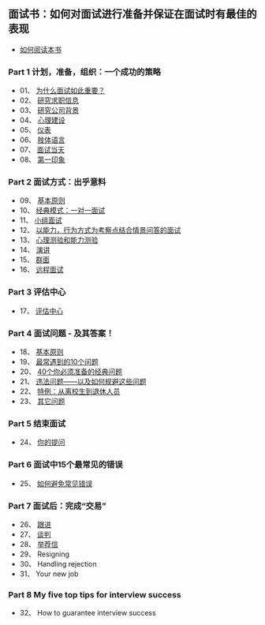 ## 面试书：如何对面试进行准备并保证在面试时有最佳的表现

* [如何阅读本书](https://github.com/pwstrick/daily/blob/master/book/prepare/read.md)

### Part 1 计划，准备，组织：一个成功的策略
* 01、 [为什么面试如此重要？](https://github.com/pwstrick/daily/blob/master/book/prepare/1.md)
* 02、 [研究求职信息](https://github.com/pwstrick/daily/blob/master/book/prepare/2.md)
* 03、 [研究公司背景](https://github.com/pwstrick/daily/blob/master/book/prepare/3.md)
* 04、 [心理建设](https://github.com/pwstrick/daily/blob/master/book/prepare/4.md)
* 05、 [仪表](https://github.com/pwstrick/daily/blob/master/book/prepare/5.md)
* 06、 [肢体语言](https://github.com/pwstrick/daily/blob/master/book/prepare/6.md)
* 07、 [面试当天](https://github.com/pwstrick/daily/blob/master/book/prepare/7.md)
* 08、 [第一印象](https://github.com/pwstrick/daily/blob/master/book/prepare/8.md)

### Part 2 面试方式：出乎意料
* 09、 [基本原则](https://github.com/pwstrick/daily/blob/master/book/prepare/9.md)
* 10、 [经典模式：一对一面试](https://github.com/pwstrick/daily/blob/master/book/prepare/10.md)
* 11、 [小组面试](https://github.com/pwstrick/daily/blob/master/book/prepare/11.md)
* 12、 [以能力，行为方式为考察点结合情景问答的面试](https://github.com/pwstrick/daily/blob/master/book/prepare/12.md)
* 13、 [心理测验和能力测验](https://github.com/pwstrick/daily/blob/master/book/prepare/13.md)
* 14、 [演讲](https://github.com/pwstrick/daily/blob/master/book/prepare/14.md)
* 15、 [群面](https://github.com/pwstrick/daily/blob/master/book/prepare/15.md)
* 16、 [远程面试](https://github.com/pwstrick/daily/blob/master/book/prepare/16.md)

### Part 3 评估中心
* 17、 [评估中心](https://github.com/pwstrick/daily/blob/master/book/prepare/17.md)

### Part 4 面试问题 - 及其答案！
* 18、 [基本原则](https://github.com/pwstrick/daily/blob/master/book/prepare/18.md)
* 19、 [最常遇到的10个问题](https://github.com/pwstrick/daily/blob/master/book/prepare/19.md)
* 20、 [40个你必须准备的经典问题](https://github.com/pwstrick/daily/blob/master/book/prepare/20.md)
* 21、 [违法问题——以及如何规避这些问题](https://github.com/pwstrick/daily/blob/master/book/prepare/21.md)
* 22、 [特例：从离校生到退休人员](https://github.com/pwstrick/daily/blob/master/book/prepare/22.md)
* 23、 [其它问题](https://github.com/pwstrick/daily/blob/master/book/prepare/23.md)

### Part 5 结束面试
* 24、 [你的提问](https://github.com/pwstrick/daily/blob/master/book/prepare/24.md)

### Part 6 面试中15个最常见的错误
* 25、 [如何避免常见错误](https://github.com/pwstrick/daily/blob/master/book/prepare/25.md)

### Part 7 面试后：完成“交易”
* 26、 [跟进](https://github.com/pwstrick/daily/blob/master/book/prepare/26.md)
* 27、 [谈判](https://github.com/pwstrick/daily/blob/master/book/prepare/27.md)
* 28、 [举荐信](https://github.com/pwstrick/daily/blob/master/book/prepare/28.md)
* 29、 Resigning
* 30、 Handling rejection
* 31、 Your new job

### Part 8 My five top tips for interview success
* 32、 How to guarantee interview success